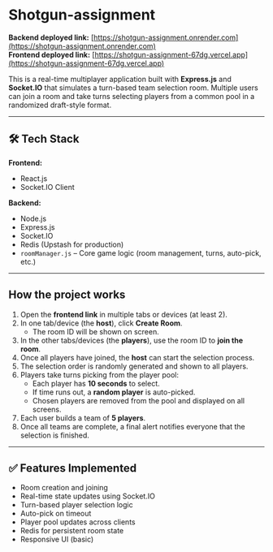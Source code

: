 # Shotgun-assignment

**Backend deployed link:** [https://shotgun-assignment.onrender.com](https://shotgun-assignment.onrender.com)  
**Frontend deployed link:** [https://shotgun-assignment-67dg.vercel.app](https://shotgun-assignment-67dg.vercel.app)

This is a real-time multiplayer application built with **Express.js** and **Socket.IO** that simulates a turn-based team selection room. Multiple users can join a room and take turns selecting players from a common pool in a randomized draft-style format.

---

## 🛠 Tech Stack

**Frontend:**
- React.js
- Socket.IO Client

**Backend:**
- Node.js
- Express.js
- Socket.IO
- Redis (Upstash for production)
- `roomManager.js` – Core game logic (room management, turns, auto-pick, etc.)

---

## How the project works

1. Open the **frontend link** in multiple tabs or devices (at least 2).
2. In one tab/device (the **host**), click **Create Room**.
   - The room ID will be shown on screen.
3. In the other tabs/devices (the **players**), use the room ID to **join the room**.
4. Once all players have joined, the **host** can start the selection process.
5. The selection order is randomly generated and shown to all players.
6. Players take turns picking from the player pool:
   - Each player has **10 seconds** to select.
   - If time runs out, a **random player** is auto-picked.
   - Chosen players are removed from the pool and displayed on all screens.
7. Each user builds a team of **5 players**.
8. Once all teams are complete, a final alert notifies everyone that the selection is finished.

---

## ✅ Features Implemented

- Room creation and joining
- Real-time state updates using Socket.IO
- Turn-based player selection logic
- Auto-pick on timeout
- Player pool updates across clients
- Redis for persistent room state
- Responsive UI (basic)


